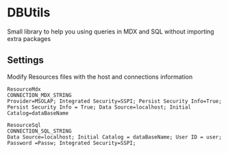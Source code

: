 # DBUtils
Small library to help you using queries in MDX and SQL without importing extra packages

## Settings
Modify Resources files with the host and connections information

```
ResourceMdx
CONNECTION_MDX_STRING
Provider=MSOLAP; Integrated Security=SSPI; Persist Security Info=True; Persist Security Info = True; Data Source=localhost; Initial Catalog=dataBaseName

ResourceSql
CONNECTION_SQL_STRING
Data Source=localhost; Initial Catalog = dataBaseName; User ID = user; Password =Passw; Integrated Security=SSPI;
```
